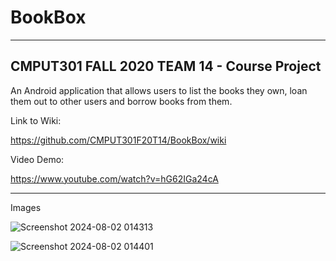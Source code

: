 # BookBox
***
## CMPUT301 FALL 2020 TEAM 14 - Course Project  
  
An Android application that allows users to list the books they own, loan them out to other users and borrow books from them. 

Link to Wiki:  

https://github.com/CMPUT301F20T14/BookBox/wiki

Video Demo:

https://www.youtube.com/watch?v=hG62IGa24cA

***

Images


![Screenshot 2024-08-02 014313](https://github.com/user-attachments/assets/ce09c774-80b7-4e02-be38-643f644495f5)

![Screenshot 2024-08-02 014401](https://github.com/user-attachments/assets/8b8636b5-578e-4d0c-94fd-26b858286cd1)
